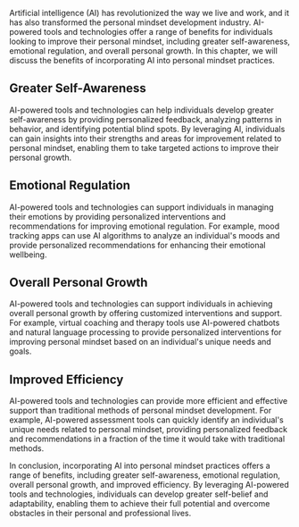 
Artificial intelligence (AI) has revolutionized the way we live and work, and it has also transformed the personal mindset development industry. AI-powered tools and technologies offer a range of benefits for individuals looking to improve their personal mindset, including greater self-awareness, emotional regulation, and overall personal growth. In this chapter, we will discuss the benefits of incorporating AI into personal mindset practices.

Greater Self-Awareness
----------------------

AI-powered tools and technologies can help individuals develop greater self-awareness by providing personalized feedback, analyzing patterns in behavior, and identifying potential blind spots. By leveraging AI, individuals can gain insights into their strengths and areas for improvement related to personal mindset, enabling them to take targeted actions to improve their personal growth.

Emotional Regulation
--------------------

AI-powered tools and technologies can support individuals in managing their emotions by providing personalized interventions and recommendations for improving emotional regulation. For example, mood tracking apps can use AI algorithms to analyze an individual's moods and provide personalized recommendations for enhancing their emotional wellbeing.

Overall Personal Growth
-----------------------

AI-powered tools and technologies can support individuals in achieving overall personal growth by offering customized interventions and support. For example, virtual coaching and therapy tools use AI-powered chatbots and natural language processing to provide personalized interventions for improving personal mindset based on an individual's unique needs and goals.

Improved Efficiency
-------------------

AI-powered tools and technologies can provide more efficient and effective support than traditional methods of personal mindset development. For example, AI-powered assessment tools can quickly identify an individual's unique needs related to personal mindset, providing personalized feedback and recommendations in a fraction of the time it would take with traditional methods.

In conclusion, incorporating AI into personal mindset practices offers a range of benefits, including greater self-awareness, emotional regulation, overall personal growth, and improved efficiency. By leveraging AI-powered tools and technologies, individuals can develop greater self-belief and adaptability, enabling them to achieve their full potential and overcome obstacles in their personal and professional lives.
